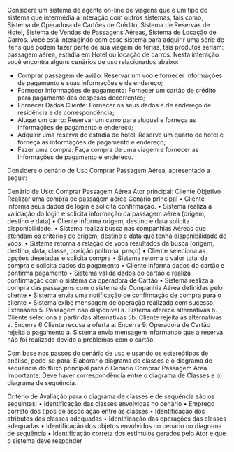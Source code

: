 Considere um sistema de agente on-line de viagens que é um tipo de sistema que intermédia a interação com outros sistemas, tais como, Sistema de Operadora de Cartões de Crédito, Sistema de Reservas de Hotel, Sistema de Vendas de Passagens Aéreas, Sistema de Locação de Carros. Você está interagindo com esse sistema para adquirir uma série de itens que podem fazer parte de sua viagem de férias, tais produtos seriam: passagem aérea, estadia em Hotel ou locação de carros. Nesta interação você encontra alguns cenários de uso relacionados abaixo:
- Comprar passagem de avião: Reservar um voo e fornecer informações de pagamento e suas informações e de endereço;
- Fornecer informações de pagamento: Fornecer um cartão de crédito para pagamento das despesas decorrentes;
- Fornecer Dados Cliente: Fornecer os seus dados e de endereço de residência e de correspondência;
- Alugar um carro: Reservar um carro para aluguel e forneça as informações de pagamento e endereço;
- Adquirir uma reserva de estadia de hotel: Reserve um quarto de hotel e forneça as informações de pagamento e endereço;
- Fazer uma compra: Faça compra de uma viagem e fornecer as informações de pagamento e endereço.

Considere o cenário de Uso Comprar Passagem Aérea, apresentado a seguir:

Cenário de Uso: Comprar Passagem Aérea
Ator principal: Cliente
Objetivo
Realizar uma compra de passagem aérea
Cenário principal
    •   Cliente informa seus dados de login e solicita confirmação.
    •   Sistema realiza a validação do login e solicita informação da passagem aérea (origem, destino e data)
    •   Cliente informa origem, destino e data solicita disponibilidade.
    •   Sistema realiza busca nas companhias Aéreas que atendam os critérios de origem, destino e data que tenha disponibilidade de voos.
    •   Sistema retorna a relação de voos resultados da busca (origem, destino, data, classe, posição poltrona, preço)
    •   Cliente seleciona as opções desejadas e solicita compra
    •   Sistema retorna o valor total da compra e solicita dados do pagamento
    •   Cliente informa dados do cartão e confirma pagamento
    •   Sistema valida dados do cartão e realiza confirmação com o sistema da operadora de Cartão 
    •   Sistema realiza a compra das passagens com o sistema da Companhia Aérea definidas pelo cliente
    •   Sistema envia uma notificação de confirmação de compra para o cliente
    •   Sistema exibe mensagem de operação realizada com sucesso.
Extensões
5. Passagem não disponível
    a. Sistema oferece alternativas
    b. Cliente seleciona a partir das alternativas
5b. Cliente rejeita as alternativas
     a. Encerra
6 Cliente recusa a oferta
     a. Encerra
9. Operadora de Cartão rejeita a pagamento
    a. Sistema envia mensagem informando que a reserva não foi realizada devido a problemas com o cartão.

Com base nos passos do cenário de uso e usando os estereótipos de análise, pede-se para: Elaborar o diagrama de classes e o diagrama de sequência do fluxo principal para o Cenário Comprar Passagem Area. Importante: Deve haver correspondência entre o diagrama de Classes e o diagrama de sequência. 

Critério de Avaliação para o diagrama de classes e de sequência são os seguintes:
    •   Identificação das classes envolvidas no cenário 
    •   Emprego correto dos tipos de associação entre as classes 
    •   Identificação dos atributos das classes adequadas
    •   Identificação das operações das classes adequadas 
    •   Identificação dos objetos envolvidos no cenário no diagrama de sequência
    •   Identificação correta dos estímulos gerados pelo Ator e que o sistema deve responder 


